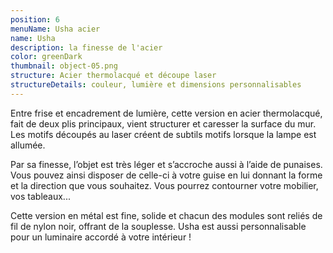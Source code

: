 ```yaml
---
position: 6
menuName: Usha acier
name: Usha
description: la finesse de l'acier
color: greenDark
thumbnail: object-05.png
structure: Acier thermolacqué et découpe laser
structureDetails: couleur, lumière et dimensions personnalisables
---
```


Entre frise et encadrement de lumière, cette version en acier thermolacqué, fait de deux plis principaux, vient
structurer et caresser la surface du mur. Les motifs découpés au laser créent de subtils motifs lorsque la lampe est
allumée.

Par sa finesse, l’objet est très léger et s’accroche aussi à l’aide de punaises. Vous pouvez ainsi disposer de celle-ci
à votre guise en lui donnant la forme et la direction que vous souhaitez. Vous pourrez contourner votre mobilier, vos
tableaux...

Cette version en métal est fine, solide et chacun des modules sont reliés de fil de nylon noir, offrant de la souplesse.
Usha est aussi personnalisable pour un luminaire accordé à votre intérieur !

